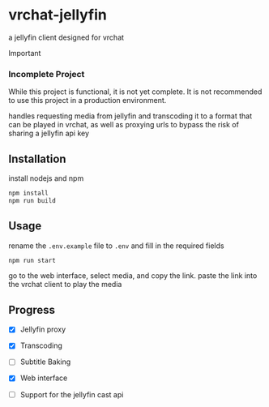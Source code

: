 # vrchat-jellyfin

a jellyfin client designed for vrchat

> [!IMPORTANT]
>
> ### Incomplete Project
>
> While this project is functional, it is not yet complete. It is not recommended to use this project in a production environment.

handles requesting media from jellyfin and transcoding it to a format that can be played in vrchat, as well as proxying urls to bypass the risk of sharing a jellyfin api key

## Installation

install nodejs and npm

```bash
npm install
npm run build
```

## Usage

rename the `.env.example` file to `.env` and fill in the required fields

```bash
npm run start
```

go to the web interface, select media, and copy the link. paste the link into the vrchat client to play the media

## Progress

- [x] Jellyfin proxy 
- [x] Transcoding
- [ ] Subtitle Baking
- [x] Web interface
- [ ] Support for the jellyfin cast api

